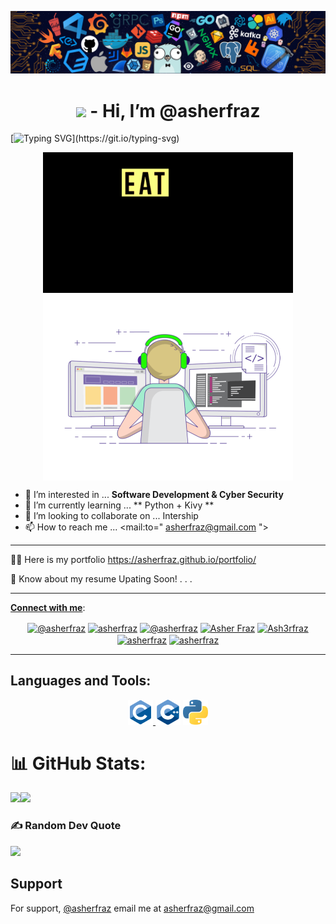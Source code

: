 ![](https://raw.githubusercontent.com/asherfraz/asherfraz/master/media/header.png)

 <h1 align="center"><img src="https://media.giphy.com/media/hvRJCLFzcasrR4ia7z/giphy.gif" width="25px"><b> - Hi, I’m @asherfraz</b> </h1>

[![Typing SVG](https://readme-typing-svg.herokuapp.com?font=Robot-Bold&size=30&color=330033&center=true&vCenter=true&width=900&height=110&lines=root@kali:~/++whoami;S+T+U+D+E+N+T;P+r+o+g+r+a+m+m+e+r;)](https://git.io/typing-svg)

<p align="center">
 <img align="center" alt="Coding" width="400" src="https://github.com/asherfraz/asherfraz/blob/main/media/eat_sleep_code_repeat2.gif">
 <img align="center" alt="Coding" width="400" src="https://github.com/asherfraz/asherfraz/blob/main/media/coding-gif.gif">
</p>

- 👀 I’m interested in ... **Software Development & Cyber Security**
- 🌱 I’m currently learning ... ** Python + Kivy **
- 💞️ I’m looking to collaborate on ... Intership
- 📫 How to reach me ... <mail:to=" asherfraz@gmail.com ">

-------------------------------------------------------------------------------

👨‍💻 Here is my portfolio https://asherfraz.github.io/portfolio/

📄 Know about my resume Upating Soon! . . .

-------------------------------------------------------------------------------

<b><u>Connect with me</u></b>:
<p align="center">
<a href="https://twitter.com/asherfraz" target="blank"><img align="center" src="https://raw.githubusercontent.com/rahuldkjain/github-profile-readme-generator/master/src/images/icons/Social/twitter.svg" alt="@asherfraz" height="30" width="40" /></a>
<a href="https://dev.to/" target="blank"><img align="center" src="https://raw.githubusercontent.com/rahuldkjain/github-profile-readme-generator/master/src/images/icons/Social/devto.svg" alt="asherfraz" height="30" width="40" /></a>
<a href="https://linkedin.com/in/asherfraz" target="blank"><img align="center" src="https://raw.githubusercontent.com/rahuldkjain/github-profile-readme-generator/master/src/images/icons/Social/linked-in-alt.svg" alt="@asherfraz" height="30" width="40" /></a>
<a href="https://fb.com/" target="blank"><img align="center" src="https://raw.githubusercontent.com/rahuldkjain/github-profile-readme-generator/master/src/images/icons/Social/facebook.svg" alt="Asher Fraz" height="30" width="40" /></a>
<a href="https://instagram.com/" target="blank"><img align="center" src="https://raw.githubusercontent.com/rahuldkjain/github-profile-readme-generator/master/src/images/icons/Social/instagram.svg" alt="Ash3rfraz" height="30" width="40" /></a>
<a href="https://www.hackerrank.com/" target="blank"><img align="center" src="https://raw.githubusercontent.com/rahuldkjain/github-profile-readme-generator/master/src/images/icons/Social/hackerrank.svg" alt="asherfraz" height="30" width="40" /></a>
<a href="https://www.leetcode.com/asherfraz" target="blank"><img align="center" src="https://raw.githubusercontent.com/rahuldkjain/github-profile-readme-generator/master/src/images/icons/Social/leet-code.svg" alt="asherfraz" height="30" width="40" /></a>

-------------------------------------------------------------------------------
  
## Languages and Tools:
<p align="center"> 
 <!-- C Language -->
 <a href="https://www.cprogramming.com/" target="_blank" rel="noreferrer"> <img src="https://raw.githubusercontent.com/devicons/devicon/master/icons/c/c-original.svg" alt="c" width="40" height="40"/> </a> 
 <!-- Cpp Language -->
 <a href="https://www.w3schools.com/cpp/" target="_blank" rel="noreferrer"> <img src="https://raw.githubusercontent.com/devicons/devicon/master/icons/cplusplus/cplusplus-original.svg" alt="cplusplus" width="40" height="40"/></a> 
 <!-- Python Language -->
 <a href="https://realpython.com" target="_blank" rel="noreferrer"> <img src="https://github.com/asherfraz/asherfraz/blob/main/logos/python.png" alt="Python" width="40" height="40"/> </a>
 </p>

# 📊 GitHub Stats:
  ![](https://github-readme-stats.vercel.app/api?username=asherfraz&theme=highcontrast&hide_border=false&include_all_commits=true&count_private=false)![](https://github-readme-streak-stats.herokuapp.com/?user=asherfraz&theme=highcontrast&hide_border=false)<br/>

### ✍️ Random Dev Quote
![](https://quotes-github-readme.vercel.app/api?type=horizontal&theme=tokyonight)

## Support
For support, [@asherfraz](https://www.github.com/asherfraz) email me at asherfraz@gmail.com
<!---
asherfraz/asherfraz is a ✨ special ✨ repository because its `README.md` (this file) appears on your GitHub profile.
You can click the Preview link to take a look at your changes.
--->
